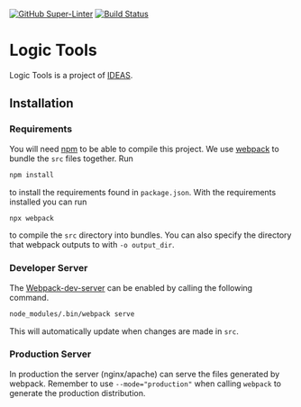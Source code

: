 [![GitHub Super-Linter](https://github.com/ideas-edu/logictools/workflows/Lint%20Code%20Base/badge.svg)](https://github.com/marketplace/actions/super-linter)
[![Build Status](https://travis-ci.org/ideas-edu/logictools.svg?branch=main)](https://travis-ci.org/ideas-edu/logictools)

# Logic Tools
Logic Tools is a project of [IDEAS](https://ideas.science.uu.nl//#projects).

## Installation
### Requirements
You will need [npm](https://www.npmjs.com/get-npm) to be able to compile this project. We use [webpack](https://webpack.js.org) to bundle the `src` files together. Run
```sh
npm install
```
to install the requirements found in `package.json`. With the requirements installed you can run
```sh
npx webpack
```
to compile the `src` directory into bundles. You can also specify the directory that webpack outputs to with `-o output_dir`.

### Developer Server
The [Webpack-dev-server](https://github.com/webpack/webpack-dev-server) can be enabled by calling the following command.
```sh
node_modules/.bin/webpack serve
```
This will automatically update when changes are made in `src`.

### Production Server
In production the server (nginx/apache) can serve the files generated by webpack. Remember to use `--mode="production"` when calling `webpack` to generate the production distribution.
